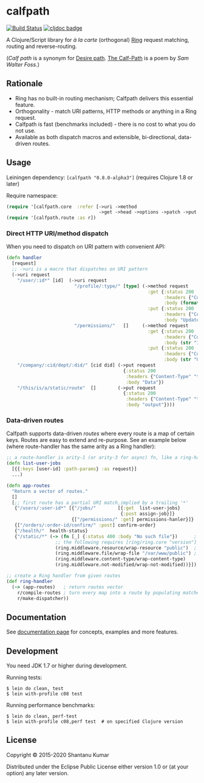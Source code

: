 # calfpath

[![Build Status](https://travis-ci.org/kumarshantanu/calfpath.svg)](https://travis-ci.org/kumarshantanu/calfpath)
[![cljdoc badge](https://cljdoc.org/badge/calfpath/calfpath)](https://cljdoc.org/d/calfpath/calfpath)

A Clojure/Script library for _à la carte_ (orthogonal) [Ring](https://github.com/ring-clojure/ring) request matching,
routing and reverse-routing.

(_Calf path_ is a synonym for [Desire path](http://en.wikipedia.org/wiki/Desire_path).
[The Calf-Path](http://www.poets.org/poetsorg/poem/calf-path) is a poem by _Sam Walter Foss_.)


## Rationale

- Ring has no built-in routing mechanism; Calfpath delivers this essential feature.
- Orthogonality - match URI patterns, HTTP methods or anything in a Ring request.
- Calfpath is fast (benchmarks included) - there is no cost to what you do not use.
- Available as both dispatch macros and extensible, bi-directional, data-driven routes.


## Usage

Leiningen dependency: `[calfpath "0.8.0-alpha3"]` (requires Clojure 1.8 or later)

Require namespace:
```clojure
(require '[calfpath.core  :refer [->uri ->method
                                  ->get ->head ->options ->patch ->put ->post ->delete]])
(require '[calfpath.route :as r])
```

### Direct HTTP URI/method dispatch

When you need to dispatch on URI pattern with convenient API:

```clojure
(defn handler
  [request]
  ;; ->uri is a macro that dispatches on URI pattern
  (->uri request
    "/user/:id*" [id]  (->uri request
                         "/profile/:type/" [type] (->method request
                                                    :get {:status 200
                                                          :headers {"Content-Type" "text/plain"}
                                                          :body (format "ID: %s, Type: %s" id type)}
                                                    :put {:status 200
                                                          :headers {"Content-Type" "text/plain"}
                                                          :body "Updated"})
                         "/permissions/"   []     (->method request
                                                    :get {:status 200
                                                          :headers {"Content-Type" "text/plain"}
                                                          :body (str "ID: " id)}
                                                    :put {:status 200
                                                          :headers {"Content-Type" "text/plain"}
                                                          :body (str "Updated ID: " id)}))
    "/company/:cid/dept/:did/" [cid did] (->put request
                                           {:status 200
                                            :headers {"Content-Type" "text/plain"}
                                            :body "Data"})
    "/this/is/a/static/route"  []        (->put request
                                           {:status 200
                                            :headers {"Content-Type" "text/plain"}
                                            :body "output"})))
```

### Data-driven routes

Calfpath supports data-driven _routes_ where every route is a map of certain keys. Routes are easy to
extend and re-purpose. See an example below (where route-handler has the same arity as a Ring handler):

```clojure
;; a route-handler is arity-1 (or arity-3 for async) fn, like a ring-handler
(defn list-user-jobs
  [{{:keys [user-id] :path-params} :as request}]
  ...)

(defn app-routes
  "Return a vector of routes."
  []
  [;; first route has a partial URI match,implied by a trailing '*'
   {"/users/:user-id*" [{"/jobs/"        [{:get  list-user-jobs}
                                          {:post assign-job}]}
                        {["/permissions/" :get] permissions-hanler}]}
   {["/orders/:order-id/confirm/" :post] confirm-order}
   {"/health/"  health-status}
   {"/static/*" (-> (fn [_] {:status 400 :body "No such file"})      ; static files serving example
                  ;; the following requires [ring/ring.core "version"] dependency in your project
                  (ring.middleware.resource/wrap-resource "public")  ; render files from classpath
                  (ring.middleware.file/wrap-file "/var/www/public") ; render files from filesystem
                  (ring.middleware.content-type/wrap-content-type)
                  (ring.middleware.not-modified/wrap-not-modified))}])

;; create a Ring handler from given routes
(def ring-handler
  (-> (app-routes)   ; return routes vector
    r/compile-routes ; turn every map into a route by populating matchers in them
    r/make-dispatcher))
```


## Documentation

See [documentation page](doc/intro.md) for concepts, examples and more features.


## Development

You need JDK 1.7 or higher during development.

Running tests:

```shell
$ lein do clean, test
$ lein with-profile c08 test
```

Running performance benchmarks:

```shell
$ lein do clean, perf-test
$ lein with-profile c08,perf test  # on specified Clojure version
```


## License

Copyright © 2015-2020 Shantanu Kumar

Distributed under the Eclipse Public License either version 1.0 or (at
your option) any later version.
